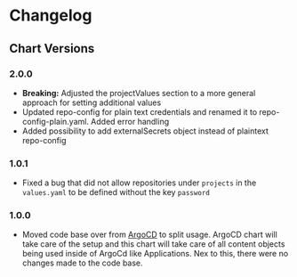 # Changelog

## Chart Versions

### 2.0.0
- **Breaking:** Adjusted the projectValues section to a more general approach for setting additional values
- Updated repo-config for plain text credentials and renamed it to repo-config-plain.yaml. Added error handling
- Added possibility to add externalSecrets object instead of plaintext repo-config

### 1.0.1

- Fixed a bug that did not allow repositories under `projects` in the `values.yaml` to be defined without the key `password`

### 1.0.0

- Moved code base over from [ArgoCD](https://github.com/iits-consulting/charts/tree/main/charts/argocd) to split usage. ArgoCD chart will take care of the setup and this chart will take care of all content objects being used inside of ArgoCd like Applications. Nex to this, there were no changes made to the code base.
